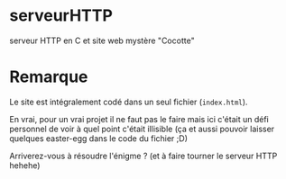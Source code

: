 # serveurHTTP
serveur HTTP en C et site web mystère "Cocotte"

# Remarque
Le site est intégralement codé dans un seul fichier (``index.html``).

En vrai, pour un vrai projet il ne faut pas le faire mais ici c'était un défi personnel de voir à quel point c'était illisible (ça et aussi pouvoir laisser quelques easter-egg dans le code du fichier ;D)

Arriverez-vous à résoudre l'énigme ? (et à faire tourner le serveur HTTP hehehe)
